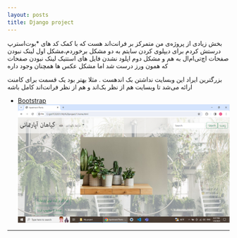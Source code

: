 ```yaml
---
layout: posts
title: Django project
---
```

بخش زیادی از پروژه‌ی من متمرکز بر فرانت‌اند هست که با کمک کد های *بوت‌استرپ درستش کردم
برای دیپلوی کردن سایتم به دو مشکل برخوردم،مشکل اول لینک نبودن صفحات اچ‌تی‌ام‌ال به هم و مشکل دوم اپلود نشدن فایل های استتیک
لینک نبودن صفحات که همون ورز درست شد اما مشکل عکس ها همچنان وجود داره

بزرگترین ایراد این وبسایت نداشتن بک اندهست . مثلا بهتر بود یک قسمت برای کامنت ارائه می‌شد تا وبسایت 
هم از نظر بک‌اند و هم از نظر فرانت‌اند کامل باشه

* [Bootstrap](https://getbootstrap.com/)
![Alt text](../assets/images/django.png "صفحه اول سایت")
---

